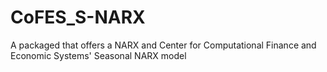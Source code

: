 # CoFES_S-NARX
A packaged that offers a NARX and Center for Computational Finance and Economic Systems' Seasonal NARX model
